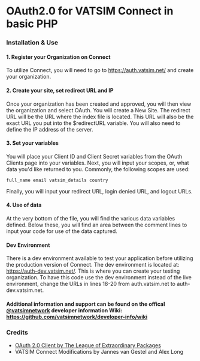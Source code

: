 # OAuth2.0 for VATSIM Connect in basic PHP

### Installation & Use

#### 1. Register your Organization on Connect
To utilize Connect, you will need to go to https://auth.vatsim.net/ and create your organization. 

#### 2. Create your site, set redirect URL and IP
Once your organization has been created and approved, you will then view the organization and select OAuth. You will create a New Site. The redirect URL will be the URL where the index file is located. This URL will also be the exact URL you put into the $redirectURL variable. You will also need to define the IP address of the server.

#### 3. Set your variables
You will place your Client ID and Client Secret variables from the OAuth Clients page into your variables. 
Next, you will input your scopes, or, what data you'd like returned to you. Commonly, the following scopes are used: 
```
full_name email vatsim_details country
```
Finally, you will input your redirect URL, login denied URL, and logout URLs.

#### 4. Use of data
At the very bottom of the file, you will find the various data variables defined. Below these, you will find an area between the comment lines to input your code for use of the data captured.

#### Dev Environment
There is a dev environment available to test your application before utilizing the production version of Connect. The dev environment is located at: https://auth-dev.vatsim.net/. This is where you can create your testing organization. To have this code use the dev environment instead of the live environment, change the URLs in lines 18-20 from auth.vatsim.net to auth-dev.vatsim.net.


#### Additional information and support can be found on the offical [@vatsimnetwork](https://github.com/vatsimnetwork/) developer information Wiki: https://github.com/vatsimnetwork/developer-info/wiki


### Credits
- [OAuth 2.0 Client by The League of Extraordinary Packages](http://oauth2-client.thephpleague.com/)
- VATSIM Connect Modifications by Jannes van Gestel and Alex Long
